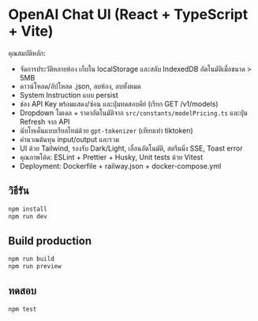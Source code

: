 # OpenAI Chat UI (React + TypeScript + Vite)

คุณสมบัติหลัก:
- จัดการประวัติหลายห้อง เก็บใน localStorage และสลับ IndexedDB อัตโนมัติเมื่อขนาด > 5MB
- ดาวน์โหลด/อัปโหลด .json, ลบห้อง, ลบทั้งหมด
- System Instruction แบบ persist
- ช่อง API Key พร้อมแสดง/ซ่อน และปุ่มทดสอบคีย์ (เรียก GET /v1/models)
- Dropdown โมเดล + ราคาอัตโนมัติจาก `src/constants/modelPricing.ts` และปุ่ม Refresh จาก API
- นับโทเค็นแบบเรียลไทม์ด้วย `gpt-tokenizer` (เทียบเท่า tiktoken)
- คำนวณต้นทุน input/output และรวม
- UI ด้วย Tailwind, รองรับ Dark/Light, เลื่อนอัตโนมัติ, สตรีมมิ่ง SSE, Toast error
- คุณภาพโค้ด: ESLint + Prettier + Husky, Unit tests ด้วย Vitest
- Deployment: Dockerfile + railway.json + docker-compose.yml

## วิธีรัน
```bash
npm install
npm run dev
```

## Build production
```bash
npm run build
npm run preview
```

## ทดสอบ
```bash
npm test
```
